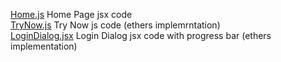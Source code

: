 [Home.js](https://github.com/DarkLord017/DTSLA.SOL/blob/Application/src/Home.js) Home Page jsx code <br>
[TryNow.js](https://github.com/DarkLord017/DTSLA.SOL/blob/Application/src/TryNow.js) Try Now js code (ethers implemrntation) <br>
[LoginDialog.jsx](https://github.com/DarkLord017/DTSLA.SOL/blob/Application/src/LoginDialog.jsx) Login Dialog jsx code with progress bar (ethers implementation) <br>
